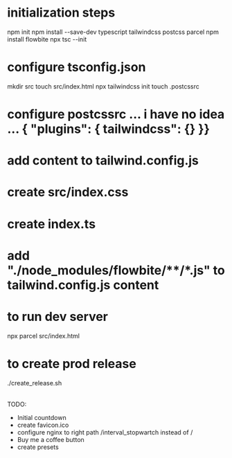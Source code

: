 # initialization steps

npm init
npm install --save-dev typescript tailwindcss postcss parcel
npm install flowbite
npx tsc --init
# configure tsconfig.json
mkdir src
touch src/index.html
npx tailwindcss init
touch .postcssrc
# configure postcssrc ... i have no idea ... {  "plugins": {    tailwindcss": {}  }}

# add content to tailwind.config.js
# create src/index.css
# create index.ts
# add "./node_modules/flowbite/**/*.js" to tailwind.config.js content

#####
# to run dev server
npx parcel src/index.html

# to create prod release
./create_release.sh

######
TODO:
* Initial countdown
* create favicon.ico
* configure nginx to right path /interval_stopwartch instead of /
* Buy me a coffee button
* create presets

